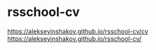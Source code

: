 # rsschool-cv
https://alekseyinshakov.github.io/rsschool-cv/cv
https://alekseyinshakov.github.io/rsschool-cv/
